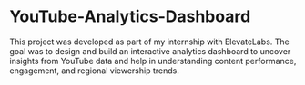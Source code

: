 # YouTube-Analytics-Dashboard
This project was developed as part of my internship with ElevateLabs. The goal was to design and build an interactive analytics dashboard to uncover insights from YouTube data and help in understanding content performance, engagement, and regional viewership trends.
